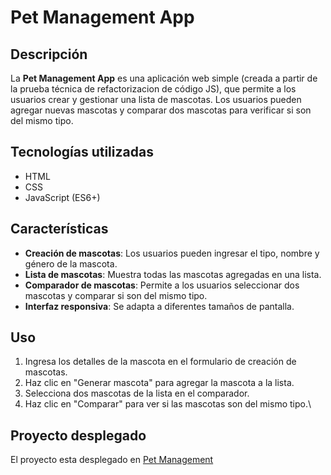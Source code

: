 # Pet Management App

## Descripción

La **Pet Management App** es una aplicación web simple (creada a partir de la prueba técnica de refactorizacion de código JS), que permite a los usuarios crear y gestionar una lista de mascotas. Los usuarios pueden agregar nuevas mascotas y comparar dos mascotas para verificar si son del mismo tipo.

## Tecnologías utilizadas

- HTML
- CSS
- JavaScript (ES6+)

## Características

- **Creación de mascotas**: Los usuarios pueden ingresar el tipo, nombre y género de la mascota.
- **Lista de mascotas**: Muestra todas las mascotas agregadas en una lista.
- **Comparador de mascotas**: Permite a los usuarios seleccionar dos mascotas y comparar si son del mismo tipo.
- **Interfaz responsiva**: Se adapta a diferentes tamaños de pantalla.

## Uso

1.  Ingresa los detalles de la mascota en el formulario de creación de mascotas.
2.  Haz clic en "Generar mascota" para agregar la mascota a la lista.
3.  Selecciona dos mascotas de la lista en el comparador.
4.  Haz clic en "Comparar" para ver si las mascotas son del mismo tipo.\

## Proyecto desplegado

El proyecto esta desplegado en [Pet Management](https://pets-mgmt.netlify.app/)
